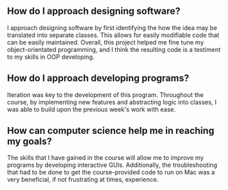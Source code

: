## How do I approach designing software?

I approach designing software by first identifying the how the idea may be translated into separate classes.  This allows for easily modifiable code that can be easily maintained.  Overall, this project helped me fine tune my object-orientated programming, and I think the resulting code is a testiment to my skills in OOP developing.

## How do I approach developing programs?

Iteration was key to the development of this program.  Throughout the course, by implementing new features and abstracting logic into classes, I was able to build upon the previous week's work with ease.

## How can computer science help me in reaching my goals?

The skills that I have gained in the course will allow me to improve my programs by developing interactive GUIs.  Additionally, the troubleshooting that had to be done to get the course-provided code to run on Mac was a very beneficial, if not frustrating at times, experience.  
